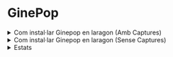 # GinePop

<details>
<summary>Com instal·lar Ginepop en laragon (Amb Captures)</summary>
<br>

### Iniciem el laragon

![image](https://user-images.githubusercontent.com/78435604/170719000-eec4b633-7c5c-45d4-8e67-ea1f8aced565.png)

### Creem un nou projecte de laravel

![image](https://user-images.githubusercontent.com/78435604/170718922-853feff7-9c01-4c42-b4f6-fb4b752a3ff7.png)<br>

### Posem nom al nostre projecte `Ginepop`

![image](https://user-images.githubusercontent.com/78435604/170719516-3b3b57bd-6a1d-4905-91c1-845a76c60d8e.png)

- ## Visual studio Terminal

### Inicialitzem el directori
> `git init`

![image](https://user-images.githubusercontent.com/78435604/170727275-85f85f9e-c844-439b-b058-23831ca65653.png)

### Conectem el directori amb el repositori
> `git remote add origin https://github.com/paurigine/GinePop.git`

![image](https://user-images.githubusercontent.com/78435604/170727218-15fbd1d2-3ad2-4da2-823a-804dc671c1f4.png)

### Descarreguem el repositori
> `git fetch --all`

![image](https://user-images.githubusercontent.com/78435604/170726950-07b57bf2-a1a4-4e50-823d-5c4a34a20a77.png)

### Actualitzem el directori
> `git reset --hard origin/main`

![image](https://user-images.githubusercontent.com/78435604/170727078-bdbd2ba6-3173-4339-b919-19ea840f34d5.png)

- ## Laragon Terminal

### Instalem les dependencies
> `npm install`

![image](https://user-images.githubusercontent.com/78435604/170722251-b591a439-b8c0-47cf-ab3b-ea71cdbc07b7.png)

### Instalem una dependencia extra
>`composer require laravel/fortify`

![image](https://user-images.githubusercontent.com/78435604/170725420-44a12691-f4c2-44a2-9eac-c6cc2dcf7e1d.png)

### Canviar fitxer `.env`
> `ginepop`

![image](https://user-images.githubusercontent.com/78435604/170723023-b981b0f6-e26a-4055-9d12-0472b58fff26.png)

### Creem la BBDD
> `php artisan migrate`

![image](https://user-images.githubusercontent.com/78435604/170723145-90037fee-0144-419c-a376-6aba3865bbdd.png)

### Obrim el navegador i busquem
> `http://ginepop.test/`

</details>

<details>
<summary>Com instal·lar Ginepop en laragon (Sense Captures)</summary>
<br>
    
### Iniciem el laragon

### Creem un nou projecte de laravel

### Posem nom al nostre projecte `Ginepop`

- ## Visual studio Terminal

### Inicialitzem el directori
> `git init`

### Conectem el directori amb el repositori
> `git remote add origin https://github.com/paurigine/GinePop.git`

### Descarreguem el repositori
> `git fetch --all`

### Actualitzem el directori
> `git reset --hard origin/main`

- ## Laragon Terminal

### Instalem les dependencies
> `npm install`

### Instalem una dependencia extra
>`composer require laravel/fortify`

### Canviar fitxer `.env`
> `ginepop`

### Creem la BBDD
> `php artisan migrate`

### Obrim el navegador i busquem
> `http://ginepop.test/`
    
</details>

<details>
<summary>Estats</summary>
<br>
    
| **users** | **state** |  | **items** | **state** |  | **category** | **state** |
|---|---|---|---|---|---|---|---|
| 0 | normal |  | 0 | normal |  | 0 | active |
| 1 | timeout |  | 1 | sold |  | 1 | disabled |
| 2 | banned |  | 2 | disabled |  |  |  |
| 3 | admin |  | 3 | expired |  |  |  |
| 4 | disabled |  | | |  |  |  |
    
</details>

